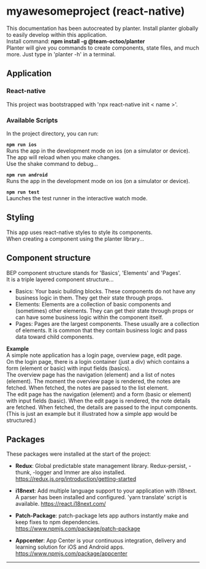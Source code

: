 # myawesomeproject (react-native)  

This documentation has been autocreated by planter. Install planter globally to easily develop within this application.  
Install command: **npm install -g @team-octoo/planter**  
Planter will give you commands to create components, state files, and much more. Just type in 'planter -h' in a terminal.  

## Application  

### React-native  

This project was bootstrapped with 'npx react-native init < name >'.

 ### Available Scripts  

In the project directory, you can run:  

**`npm run ios`**  
Runs the app in the development mode on ios (on a simulator or device).   
The app will reload when you make changes.  
Use the shake command to debug...  

**`npm run android`**   
Runs the app in the development mode on ios (on a simulator or device).   

**`npm run test`**  
 Launches the test runner in the interactive watch mode.  

## Styling  

This app uses react-native styles to style its components.  
When creating a component using the planter library...  


## Component structure  

BEP component structure stands for 'Basics', 'Elements' and 'Pages'.  
It is a triple layered component structure...   

- Basics: Your basic building blocks. These components do not have any business logic in them. They get their state through props.  
- Elements: Elements are a collection of basic components and (sometimes) other elements. They can get their state through props or can have some business logic within the component itself.  
- Pages: Pages are the largest components. These usually are a collection of elements. It is common that they contain business logic and pass data toward child components.  

**Example**  
A simple note application has a login page, overview page, edit page.  
On the login page, there is a login container (just a div) which contains a form (element or basic) with input fields (basics).  
The overview page has the navigation (element) and a list of notes (element). The moment the overview page is rendered, the notes are fetched. When fetched, the notes are passed to the list element.  
The edit page has the navigation (element) and a form (basic or element) with input fields (basic). When the edit page is rendered, the note details are fetched. When fetched, the details are passed to the input components.  
(This is just an example but it illustrated how a simple app would be structured.)  

## Packages  
These packages were installed at the start of the project:  

- **Redux**: Global predictable state management library. Redux-persist, -thunk, -logger and Immer are also installed.
https://redux.js.org/introduction/getting-started

- **i18next**: Add multiple language support to your application with i18next. A parser has been installed and configured. 'yarn translate' script is available.
https://react.i18next.com/

- **Patch-Package**: patch-package lets app authors instantly make and keep fixes to npm dependencies.
https://www.npmjs.com/package/patch-package

- **Appcenter**: App Center is your continuous integration, delivery and learning solution for iOS and Android apps.
https://www.npmjs.com/package/appcenter



---

